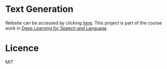 # Text Generation

Website can be accessed by clicking [here](https://diplernin.github.io/). This project is part of the course work in [Deep Learning for Speech and Language](https://telecombcn-dl.github.io/2017-dlsl/).


# Licence
MIT
